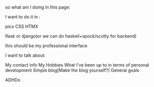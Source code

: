 so what am I doing in this page: 


I want to do it in : 

pico CSS
HTMX


flask or django(or we can do haskell+spock/scotty for backend)


this should be my professional interface

I want to talk about:

My contact info
My Hobbies
What I've been up to in terms of personal development
Simple blog[Make the blog yourself?]
General goals


ADHDo